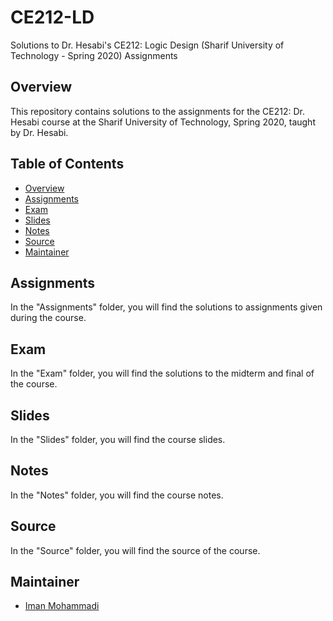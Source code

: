 # CE212-LD
Solutions to Dr. Hesabi's CE212: Logic Design (Sharif University of Technology - Spring 2020) Assignments

## Overview

This repository contains solutions to the assignments for the CE212: Dr. Hesabi course at the Sharif University of Technology, Spring 2020, taught by Dr. Hesabi.

## Table of Contents

- [Overview](#overview)
- [Assignments](#assignments)
- [Exam](#exam)
- [Slides](#slides)
- [Notes](#notes)
- [Source](#source)
- [Maintainer](#maintainer)

## Assignments

In the "Assignments" folder, you will find the solutions to assignments given during the course.

## Exam

In the "Exam" folder, you will find the solutions to the midterm and final of the course.

## Slides

In the "Slides" folder, you will find the course slides.

## Notes

In the "Notes" folder, you will find the course notes.

## Source

In the "Source" folder, you will find the source of the course.

## Maintainer

- [Iman Mohammadi](https://github.com/Imanm02)